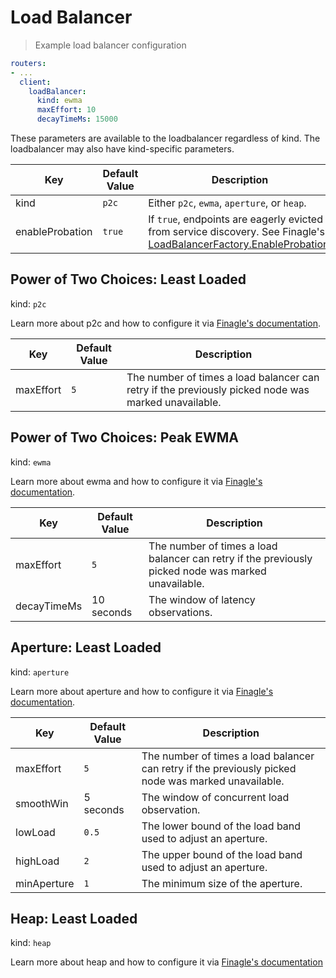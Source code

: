 # Load Balancer

> Example load balancer configuration

```yaml
routers:
- ...
  client:
    loadBalancer:
      kind: ewma
      maxEffort: 10
      decayTimeMs: 15000
```

<aside class="notice">
These parameters are available to the loadbalancer regardless of kind. The loadbalancer may also have kind-specific parameters.
</aside>

Key | Default Value | Description
--- | ------------- | -----------
kind | `p2c` | Either `p2c`, `ewma`, `aperture`, or `heap`.
enableProbation | `true` | If `true`, endpoints are eagerly evicted from service discovery. See Finagle's [LoadBalancerFactory.EnableProbation](https://github.com/twitter/finagle/blob/develop/finagle-core/src/main/scala/com/twitter/finagle/loadbalancer/LoadBalancerFactory.scala#L28).

[p2c]: https://twitter.github.io/finagle/guide/Clients.html#power-of-two-choices-p2c-least-loaded
[ewma]: https://twitter.github.io/finagle/guide/Clients.html#power-of-two-choices-p2c-peak-ewma
[aperture]: https://twitter.github.io/finagle/guide/Clients.html#aperture-least-loaded
[heap]: https://twitter.github.io/finagle/guide/Clients.html#heap-least-loaded

## Power of Two Choices: Least Loaded

kind: `p2c`

<aside class="success">
  Learn more about p2c and how to configure it via <a target="_blank" href="https://twitter.github.io/finagle/guide/Clients.html#power-of-two-choices-p2c-least-loaded">Finagle's documentation</a>.
</aside>

Key | Default Value | Description
--- | ------------- | -----------
maxEffort | `5` | The number of times a load balancer can retry if the previously picked node was marked unavailable.

## Power of Two Choices: Peak EWMA

kind: `ewma`

<aside class="success">
  Learn more about ewma and how to configure it via <a target="_blank" href="https://twitter.github.io/finagle/guide/Clients.html#power-of-two-choices-p2c-peak-ewma">Finagle's documentation</a>.
</aside>

Key | Default Value | Description
--- | ------------- | -----------
maxEffort | `5` | The number of times a load balancer can retry if the previously picked node was marked unavailable.
decayTimeMs | 10 seconds | The window of latency observations.

## Aperture: Least Loaded

kind: `aperture`

<aside class="success">
  Learn more about aperture and how to configure it via <a target="_blank" href="https://twitter.github.io/finagle/guide/Clients.html#aperture-least-loaded">Finagle's documentation</a>.
</aside>

Key | Default Value | Description
--- | ------------- | -----------
maxEffort | `5` | The number of times a load balancer can retry if the previously picked node was marked unavailable.
smoothWin | 5 seconds |  The window of concurrent load observation.
lowLoad | `0.5` | The lower bound of the load band used to adjust an aperture.
highLoad | `2` | The upper bound of the load band used to adjust an aperture.
minAperture | `1` | The minimum size of the aperture.

## Heap: Least Loaded

kind: `heap`

<aside class="success">
  Learn more about heap and how to configure it via <a target="_blank" href="https://twitter.github.io/finagle/guide/Clients.html#heap-least-loaded">Finagle's documentation</a>
</aside>

